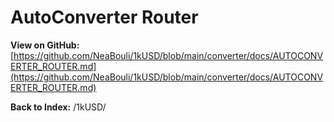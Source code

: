 # AutoConverter Router

**View on GitHub:** [https://github.com/NeaBouli/1kUSD/blob/main/converter/docs/AUTOCONVERTER_ROUTER.md](https://github.com/NeaBouli/1kUSD/blob/main/converter/docs/AUTOCONVERTER_ROUTER.md)

**Back to Index:** /1kUSD/

